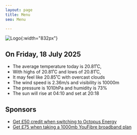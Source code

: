 ```yaml
---
layout: page
title: Menu
seo: Menu

---
```


![Logo](/images/logo.jpg){:width="832px"}

<!-- weather_marker starts -->
## On Friday, 18 July 2025

- The average temperature today is 20.81˚C,
- With highs of 20.81˚C and lows of 20.81˚C,
- It may feel like 20.85˚C with overcast clouds
- The wind speed is 2.36m/s and visibility is 10000m
- The pressure is 1010hPa and humidity is 73%
- The sun will rise at 04:10 and set at 20:18

<!-- weather_marker ends -->

## Sponsors

- [Get £50 credit when switching to Octopus Energy](https://bit.ly/3oD1nnS)
- [Get £75 when taking a 1000mb YouFibre broadband plan](https://aklam.io/91zWhU?)
